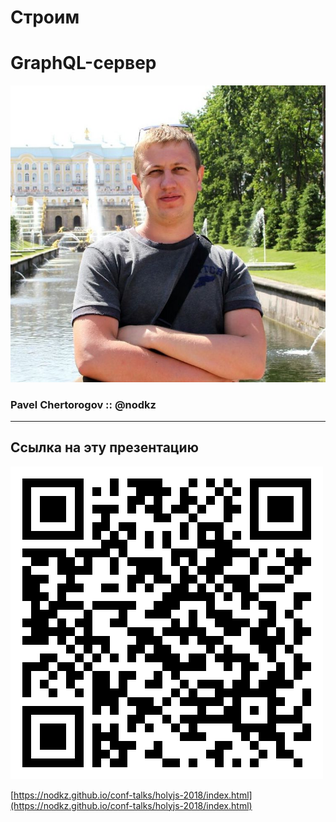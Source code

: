 # Строим 
# GraphQL-сервер

![Photo](./profile_photo.jpg) <!-- .element: style="max-width: 300px; border: none" -->
### Pavel Chertorogov :: @nodkz

-----

## Ссылка на эту презентацию

![QR Code](./qr-code.png)

[https://nodkz.github.io/conf-talks/holyjs-2018/index.html](https://nodkz.github.io/conf-talks/holyjs-2018/index.html) <!-- .element: style="color: #ffffff" -->